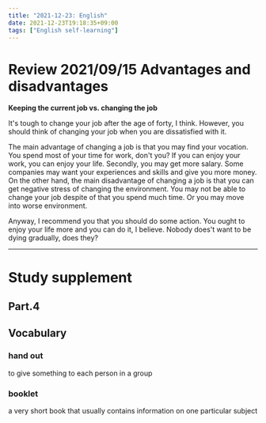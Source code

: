```yaml
---
title: "2021-12-23: English"
date: 2021-12-23T19:18:35+09:00
tags: ["English self-learning"]
---
```

# Review 2021/09/15 Advantages and disadvantages

**Keeping the current job vs. changing the job**

It's tough to change your job after the age of forty, I think.
However, you should think of changing your job when you are dissatisfied with it.

The main advantage of changing a job is that you may find your vocation.
You spend most of your time for work, don't you?
If you can enjoy your work, you can enjoy your life.
Secondly, you may get more salary.
Some companies may want your experiences and skills and give you more money.
On the other hand, the main disadvantage of changing a job is that you can get negative stress of changing the environment.
You may not be able to change your job despite of that you spend much time.
Or you may move into worse environment.

Anyway, I recommend you that you should do some action.
You ought to enjoy your life more and you can do it, I believe.
Nobody does't want to be dying gradually, does they?

---
# Study supplement
## Part.4
## Vocabulary
### hand out
to give something to each person in a group

### booklet
a very short book that usually contains information on one particular subject